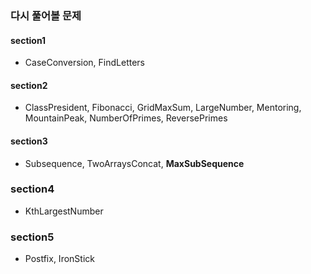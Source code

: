 ### 다시 풀어볼 문제

#### section1

- CaseConversion, FindLetters

#### section2

- ClassPresident, Fibonacci, GridMaxSum, LargeNumber, Mentoring, MountainPeak, NumberOfPrimes, ReversePrimes

#### section3

- Subsequence, TwoArraysConcat, **MaxSubSequence**

### section4 

- KthLargestNumber

### section5

- Postfix, IronStick